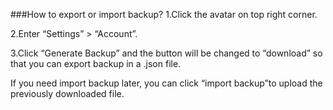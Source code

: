 ###How to export or import backup?
1.Click the avatar on top right corner.

2.Enter “Settings” > “Account”.

3.Click “Generate Backup” and the button will be changed to “download” so that you can export backup in a .json file.

If you need import backup later, you can click “import backup”to upload the previously downloaded file.

